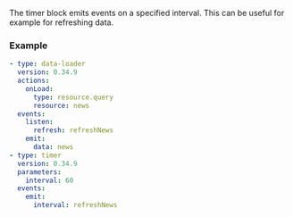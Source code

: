 The timer block emits events on a specified interval. This can be useful for example for refreshing
data.

### Example

```yaml
- type: data-loader
  version: 0.34.9
  actions:
    onLoad:
      type: resource.query
      resource: news
  events:
    listen:
      refresh: refreshNews
    emit:
      data: news
- type: timer
  version: 0.34.9
  parameters:
    interval: 60
  events:
    emit:
      interval: refreshNews
```
